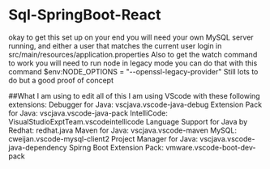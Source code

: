 # Sql-SpringBoot-React
okay to get this set up on your end you will need your own MySQL server running, and either a user that matches the current user login in src/main/resources/application.properties
Also to get the watch command to work you will need to run node in legacy mode you can do that with this command $env:NODE_OPTIONS = "--openssl-legacy-provider"
Still lots to do but a good proof of concept

##What I am using to edit all of this
I am using VScode with these following extensions:
  Debugger for Java: vscjava.vscode-java-debug
  Extension Pack for Java: vscjava.vscode-java-pack
  IntelliCode: VisualStudioExptTeam.vscodeintellicode
  Language Support for Java by Redhat: redhat.java
  Maven for Java: vscjava.vscode-maven
  MySQL: cweijan.vscode-mysql-client2
  Project Manager for Java: vscjava.vscode-java-dependency
  Spirng Boot Extension Pack: vmware.vscode-boot-dev-pack
